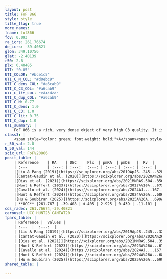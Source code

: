 ```yaml
---
layout: post
title: FoF 866
style: style
title_flag: true
more_names: 
fname: fof866
fov: 0.093
ra_icrs: 261.76674
de_icrs: -39.40821
glon: 349.10756
glat: -2.40139
r50: 2.8
plx: 0.40485
UTI: "0.85"
UTI_COLOR: "#bce1c5"
UTI_C_N_COL: "#d0ebc9"
UTI_C_dens_COL: "#a6cab9"
UTI_C_C3_COL: "#a6cab9"
UTI_C_lit_COL: "#d4edca"
UTI_C_dup_COL: "#a6cab9"
UTI_C_N: 0.77
UTI_C_dens: 1.0
UTI_C_C3: 1.0
UTI_C_lit: 0.75
UTI_C_dup: 1.0
UTI_summary: |
    FoF 866 is a rich, very dense object of very high C3 quality. It is well-studied in the literature.
class3: |
    <span style="color: green; font-weight: bold;">A</span><span style="color: green; font-weight: bold;">A</span>
r_50_val: 2.8
N_50_val: 144
scix_url: FoF%20866
posit_table: |
    | Reference    | RA    | DEC   | Plx  | pmRA  | pmDE   |  Rv  |
    | :---         | :---: | :---: | :---: | :---: | :---: | :---: |
    |[Liu & Pang (2019)](https://scixplorer.org/abs/2019ApJS..245...32L) | 261.763 | -39.404 | 0.384 | 2.947 | 0.487 | -- |
    |[Cantat-Gaudin et al. (2020)](https://scixplorer.org/abs/2020A%26A...640A...1C) | 261.768 | -39.405 | 0.391 | 2.907 | 0.48 | -- |
    |[Dias et al. (2021)](https://scixplorer.org/abs/2021MNRAS.504..356D) | 261.765 | -39.403 | 0.377 | 2.938 | 0.477 | -13.185 |
    |[Hunt & Reffert (2023)](https://scixplorer.org/abs/2023A%26A...673A.114H) | 261.766 | -39.417 | 0.41 | 2.905 | 0.43 | -9.002 |
    |[Cavallo et al. (2024)](https://scixplorer.org/abs/2024AJ....167...12C) | 261.767 | -39.403 | 0.41 | -- | -- | -- |
    |[Hunt & Reffert (2024)](https://scixplorer.org/abs/2024A%26A...686A..42H) | 261.766 | -39.417 | 0.41 | 2.905 | 0.43 | -9.002 |
    |[Hu & Soubiran (2025)](https://scixplorer.org/abs/2025A%26A...699A.246H) | 261.767 | -39.403 | -- | -- | -- | -- |
    | **UCC** |261.767 | -39.408 | 0.405 | 2.925 | 0.439 | -11.101 | 
cds_radec: 261.76674,-39.40821
carousel: UCC_HUNT23_CANTAT20
fpars_table: |
    | Reference |  Values |
    | :---  |  :---:  |
    | [Liu & Pang (2019)](https://scixplorer.org/abs/2019ApJS..245...32L) | `Age=2.51, Z=-0.5` |
    | [Cantat-Gaudin et al. (2020)](https://scixplorer.org/abs/2020A%26A...640A...1C) | `AVNN=2.3, DMNN=11.96, AgeNN=9.28` |
    | [Dias et al. (2021)](https://scixplorer.org/abs/2021MNRAS.504..356D) | `Av=2.184, Dist=2233, logage=9.465, [Fe/H]=0.094` |
    | [Hunt & Reffert (2023)](https://scixplorer.org/abs/2023A%26A...673A.114H) | `AV50=2.534, diffAV50=1.685, MOD50=11.755, logAge50=9.0` |
    | [Cavallo et al. (2024)](https://scixplorer.org/abs/2024AJ....167...12C) | `AV50=2.93, dMod50=11.07, logAge50=9.47, [Fe/H]50=-0.66` |
    | [Hunt & Reffert (2024)](https://scixplorer.org/abs/2024A%26A...686A..42H) | `MassJ=2112.53` |
    | [Hu & Soubiran (2025)](https://scixplorer.org/abs/2025A%26A...699A.246H) | `MA22=-0.14, MA23f=-0.2, MA23g=0.03, MZ23=0.01, MK24=-0.15, MF24=-0.1` |
shared_table: |
    
---
```

